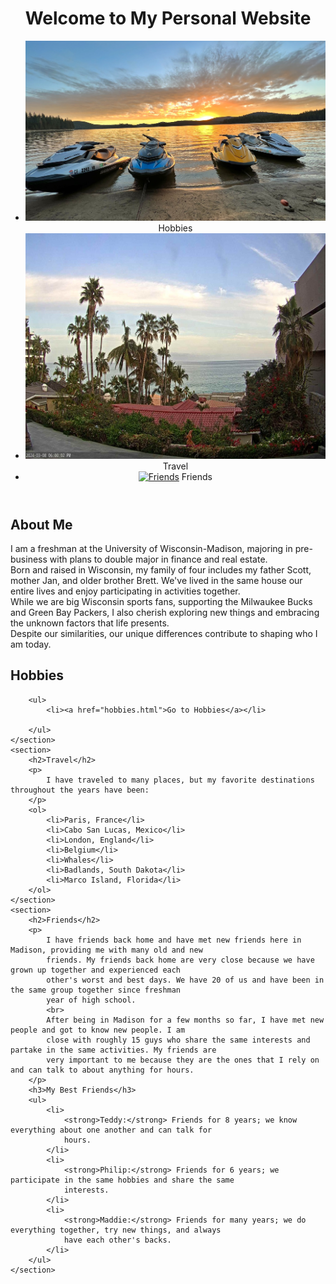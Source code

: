 <head>
    <meta charset="UTF-8">
    <meta name="viewport" content="width=device-width, initial-scale=1.0">
    <link rel="stylesheet" href="styles.css">
</head>

<body>
    <header>
        <h1>Welcome to My Personal Website</h1>
        <nav>
            <ul>
        <!-- Hobbies Link -->
        <li><a href="watersport.JPG" target="_blank"><img src="watersport.JPG" alt="Watersport"></a> Hobbies</li>
        <!-- Travel Link -->
        <li><a href="travel.JPG" target="_blank"><img src="travel.JPG" alt="Travel"></a> Travel</li>
        <!-- Friends Link -->
        <li><a href="friends.JPG" target="_blank"><img src="friends.JPG" alt="Friends"></a> Friends</li>
    </ul>
        </nav>
    </header>
    <section>
        <h2>About Me</h2>
        <p>
            I am a freshman at the University of Wisconsin-Madison, majoring in pre-business with plans to double major
            in finance and real estate.
            <br>
            Born and raised in Wisconsin, my family of four includes my father Scott, mother Jan, and older brother
            Brett.
            We've lived in the same house our entire lives and enjoy participating in activities together.
            <br>
            While we are big Wisconsin sports fans, supporting the Milwaukee Bucks and Green Bay Packers, I also
            cherish exploring new things and embracing the unknown factors that life presents.
            <br>
            Despite our similarities, our unique differences contribute to shaping who I am today.
        </p>
    </section>
    <section>
    <h2>Hobbies</h2>
        
        <ul>
            <li><a href="hobbies.html">Go to Hobbies</a></li>

        </ul>
    </section>
    <section>
        <h2>Travel</h2>
        <p>
            I have traveled to many places, but my favorite destinations throughout the years have been:
        </p>
        <ol>
            <li>Paris, France</li>
            <li>Cabo San Lucas, Mexico</li>
            <li>London, England</li>
            <li>Belgium</li>
            <li>Whales</li>
            <li>Badlands, South Dakota</li>
            <li>Marco Island, Florida</li>
        </ol>
    </section>
    <section>
        <h2>Friends</h2>
        <p>
            I have friends back home and have met new friends here in Madison, providing me with many old and new
            friends. My friends back home are very close because we have grown up together and experienced each
            other's worst and best days. We have 20 of us and have been in the same group together since freshman
            year of high school.
            <br>
            After being in Madison for a few months so far, I have met new people and got to know new people. I am
            close with roughly 15 guys who share the same interests and partake in the same activities. My friends are
            very important to me because they are the ones that I rely on and can talk to about anything for hours.
        </p>
        <h3>My Best Friends</h3>
        <ul>
            <li>
                <strong>Teddy:</strong> Friends for 8 years; we know everything about one another and can talk for
                hours.
            </li>
            <li>
                <strong>Philip:</strong> Friends for 6 years; we participate in the same hobbies and share the same
                interests.
            </li>
            <li>
                <strong>Maddie:</strong> Friends for many years; we do everything together, try new things, and always
                have each other's backs.
            </li>
        </ul>
    </section>
